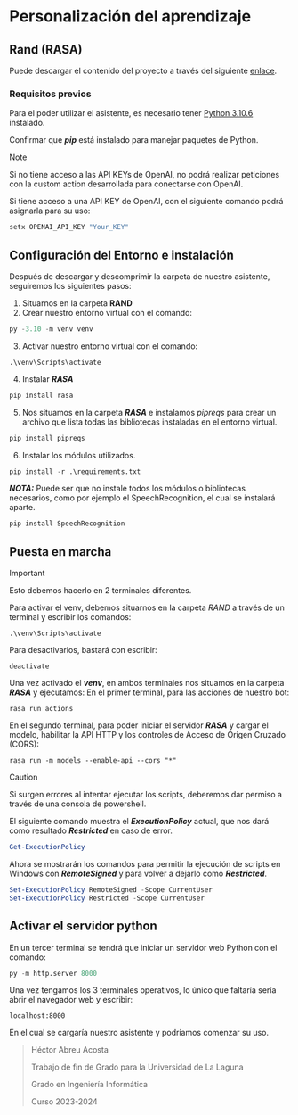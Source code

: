 # Personalización del aprendizaje
## Rand (RASA)
Puede descargar el contenido del proyecto a través del siguiente [enlace](https://drive.google.com/file/d/14WaDEPE-g7RLIX-tgo2qqg-vLDIS8YuA/view?usp=sharing).

### Requisitos previos
Para el poder utilizar el asistente, es necesario tener [Python 3.10.6](https://www.python.org/downloads/release/python-3106/) instalado.

Confirmar que ***pip*** está instalado para manejar paquetes de Python.
> [!NOTE]  
> Si no tiene acceso a las API KEYs de OpenAI, no podrá realizar peticiones con la custom action desarrollada para conectarse con OpenAI.

Si tiene acceso a una API KEY de OpenAI, con el siguiente comando podrá asignarla para su uso:
```sh
setx OPENAI_API_KEY "Your_KEY"
```
## Configuración del Entorno e instalación
Después de descargar y descomprimir la carpeta de nuestro asistente, seguiremos los siguientes pasos:

1. Situarnos en la carpeta **RAND**
2. Crear nuestro entorno virtual con el comando:
```python
py -3.10 -m venv venv
```
3. Activar nuestro entorno virtual con el comando:
```
.\venv\Scripts\activate
```
4. Instalar ***RASA***
```python
pip install rasa
```
5. Nos situamos en la carpeta ***RASA*** e instalamos *pipreqs* para crear un archivo que lista todas las bibliotecas instaladas en el entorno virtual.
```python
pip install pipreqs
```
6. Instalar los módulos utilizados.
 ```python
pip install -r .\requirements.txt
```
***NOTA:*** Puede ser que no instale todos los módulos o bibliotecas necesarios, como por ejemplo el SpeechRecognition, el cual se instalará aparte.
 ```python
pip install SpeechRecognition
```

## Puesta en marcha
> [!IMPORTANT]
> Esto debemos hacerlo en 2 terminales diferentes.

Para activar el venv, debemos situarnos en la carpeta *RAND* a través de un terminal y escribir los comandos:
```
.\venv\Scripts\activate
```
Para desactivarlos, bastará con escribir:
```
deactivate
```

Una vez activado el ***venv***, en ambos terminales nos situamos en la carpeta ***RASA*** y ejecutamos:
En el primer terminal, para las acciones de nuestro bot:
```
rasa run actions
```

En el segundo terminal, para poder iniciar el servidor ***RASA*** y cargar el modelo, habilitar la API HTTP y los controles de Acceso de Origen Cruzado (CORS):
```
rasa run -m models --enable-api --cors "*"
```

> [!CAUTION]
> Si surgen errores al intentar ejecutar los scripts, deberemos dar permiso a través de una consola de powershell.

El siguiente comando muestra el ***ExecutionPolicy*** actual, que nos dará como resultado ***Restricted*** en caso de error.
```powershell
Get-ExecutionPolicy
```

Ahora se mostrarán los comandos para permitir la ejecución de scripts en Windows con ***RemoteSigned*** y para volver a dejarlo como ***Restricted***.
```powershell
Set-ExecutionPolicy RemoteSigned -Scope CurrentUser
Set-ExecutionPolicy Restricted -Scope CurrentUser
```

## Activar el servidor python 
En un tercer terminal se tendrá que iniciar un servidor web Python con el comando:
```python
py -m http.server 8000
```
Una vez tengamos los 3 terminales operativos, lo único que faltaría sería abrir el navegador web y escribir:
```
localhost:8000
```
En el cual se cargaría nuestro asistente y podríamos comenzar su uso.

> Héctor Abreu Acosta
>
> Trabajo de fin de Grado para la Universidad de La Laguna
> 
> Grado en Ingeniería Informática
> 
> Curso 2023-2024 
